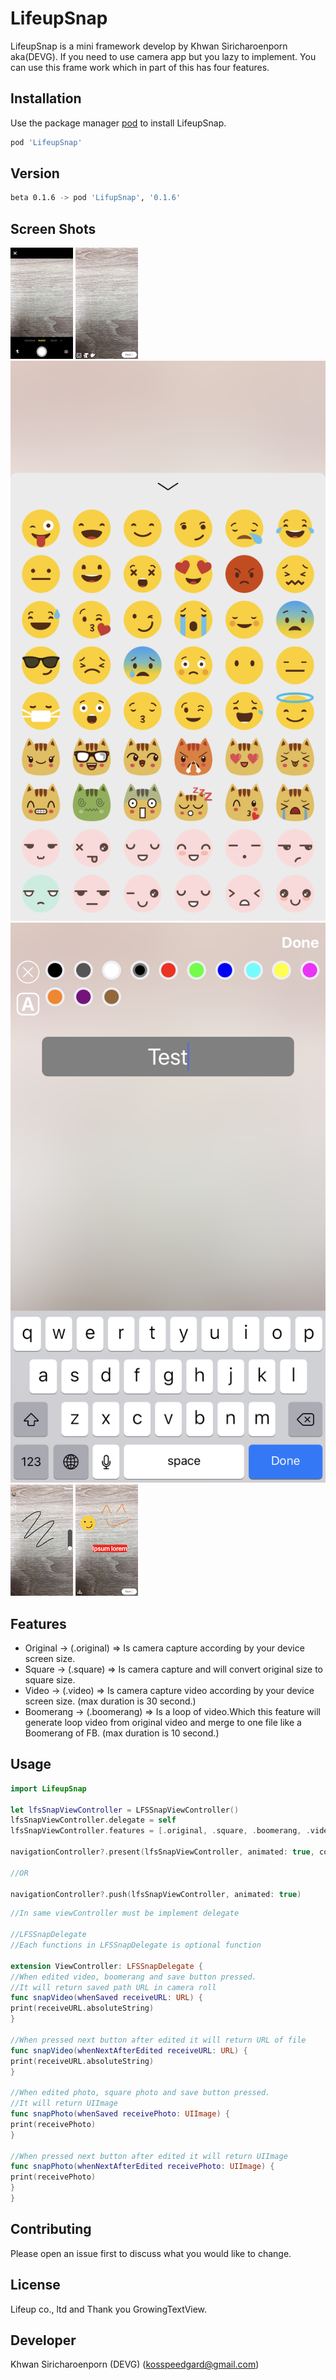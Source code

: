 
# LifeupSnap

LifeupSnap is a mini framework develop by Khwan Siricharoenporn aka(DEVG). If you need to use camera app but you lazy to implement. You can use this frame work which in part of this has four features.

## Installation

Use the package manager [pod](https://cocoapods.org) to install LifeupSnap.

```bash
pod 'LifeupSnap'
```

## Version
```bash
beta 0.1.6 -> pod 'LifupSnap', '0.1.6'
```

## Screen Shots
![Alt Text](https://github.com/Gorgard/LifeupSnapiOS/blob/master/Screenshots/1.PNG)
![Alt Text](https://github.com/Gorgard/LifeupSnapiOS/blob/master/Screenshots/2.PNG)
![Alt Text](https://github.com/Gorgard/LifeupSnapiOS/blob/master/Screenshots/3.PNG)
![Alt Text](https://github.com/Gorgard/LifeupSnapiOS/blob/master/Screenshots/4.PNG)
![Alt Text](https://github.com/Gorgard/LifeupSnapiOS/blob/master/Screenshots/5.PNG)
![Alt Text](https://github.com/Gorgard/LifeupSnapiOS/blob/master/Screenshots/6.PNG)

## Features

- Original -> (.original) => Is camera capture according by your device screen size.
- Square -> (.square) => Is camera capture and will convert original size to square size.
- Video -> (.video) => Is camera capture video according by your device screen size. (max duration is 30 second.)
- Boomerang -> (.boomerang) => Is a loop of video.Which this feature will generate loop video from original video and merge to one file like a Boomerang of FB. (max duration is 10 second.)
## Usage

```swift
import LifeupSnap

let lfsSnapViewController = LFSSnapViewController()
lfsSnapViewController.delegate = self
lfsSnapViewController.features = [.original, .square, .boomerang, .video]

navigationController?.present(lfsSnapViewController, animated: true, completion: nil)

//OR

navigationController?.push(lfsSnapViewController, animated: true)
```

```swift
//In same viewController must be implement delegate

//LFSSnapDelegate
//Each functions in LFSSnapDelegate is optional function

extension ViewController: LFSSnapDelegate {
//When edited video, boomerang and save button pressed.
//It will return saved path URL in camera roll
func snapVideo(whenSaved receiveURL: URL) {
print(receiveURL.absoluteString)
}

//When pressed next button after edited it will return URL of file
func snapVideo(whenNextAfterEdited receiveURL: URL) {
print(receiveURL.absoluteString)
}

//When edited photo, square photo and save button pressed.
//It will return UIImage
func snapPhoto(whenSaved receivePhoto: UIImage) {
print(receivePhoto)
}

//When pressed next button after edited it will return UIImage
func snapPhoto(whenNextAfterEdited receivePhoto: UIImage) {
print(receivePhoto)
}
}
```

## Contributing
Please open an issue first to discuss what you would like to change.

## License
Lifeup co., ltd
and Thank you GrowingTextView.

## Developer
Khwan Siricharoenporn (DEVG) (kosspeedgard@gmail.com)
